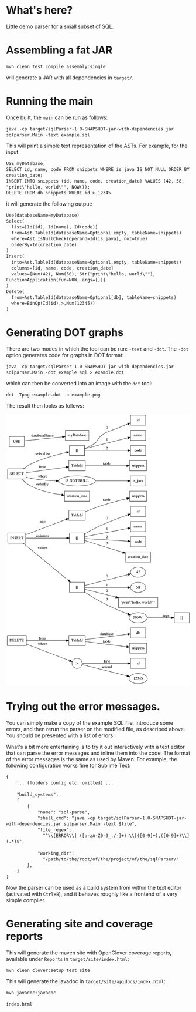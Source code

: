 What's here?
============

Little demo parser for a small subset of SQL.


Assembling a fat JAR
====================

    mvn clean test compile assembly:single

will generate a JAR with all dependencies in `target/`.

Running the main
================

Once built, the `main` can be run as follows:

    java -cp target/sqlParser-1.0-SNAPSHOT-jar-with-dependencies.jar sqlparser.Main -text example.sql

This will print a simple text representation of the ASTs. For example, for the input

    USE myDatabase;
    SELECT id, name, code FROM snippets WHERE is_java IS NOT NULL ORDER BY creation_date;
    INSERT INTO snippets (id, name, code, creation_date) VALUES (42, 58, "print\"hello, world\"", NOW());
    DELETE FROM db.snippets WHERE id > 12345

it will generate the following output:
    
    Use(databaseName=myDatabase)
    Select(
      list=[Id(id), Id(name), Id(code)]
      from=Ast.TableId(databaseName=Optional.empty, tableName=snippets)
      where=Ast.IsNullCheck(operand=Id(is_java), not=true)
      orderBy=Id(creation_date)
    )
    Insert(
      into=Ast.TableId(databaseName=Optional.empty, tableName=snippets)
      columns=[id, name, code, creation_date]
      values=[Num(42), Num(58), Str("print\"hello, world\""), FunctionApplication(fun=NOW, args=[])]
    )
    Delete(
      from=Ast.TableId(databaseName=Optional[db], tableName=snippets)
      where=BinOp(Id(id),>,Num(12345))
    )

Generating DOT graphs
=====================

There are two modes in which the tool can be run: `-text` and `-dot`.
The `-dot` option generates code for graphs in DOT format:
    
    java -cp target/sqlParser-1.0-SNAPSHOT-jar-with-dependencies.jar sqlparser.Main -dot example.sql > example.dot

which can then be converted into an image with the `dot` tool:

    dot -Tpng example.dot -o example.png

The result then looks as follows:

![dot graph of the AST](example.png)


Trying out the error messages.
==============================

You can simply make a copy of the example SQL file,
introduce some errors, and then rerun the parser on
the modified file, as described above. You should be
presented with a list of errors.

What's a bit more entertaining is to try it out interactively
with a text editor that can parse the error messages and inline
them into the code. The format of the error messages is the same
as used by Maven. For example, the following configuration works
fine for Sublime Text:

    {
        ... (folders config etc. omitted) ...
    
        "build_systems":
        [
            {
                "name": "sql-parse",
                "shell_cmd": "java -cp target/sqlParser-1.0-SNAPSHOT-jar-with-dependencies.jar sqlparser.Main -text $file",
                "file_regex": 
                  "^\\[ERROR\\] ([a-zA-Z0-9_./-]+):\\[([0-9]+),([0-9]+)\\] (.*)$",
    
                "working_dir": 
                  "/path/to/the/root/of/the/project/of/the/sqlParser/"
            },
        ]
    }

Now the parser can be used as a build system from within the text editor
(activated with `Ctrl+B`), and it behaves roughly like a frontend of a 
very simple compiler.


Generating site and coverage reports
====================================

This will generate the maven site with OpenClover coverage reports,
available under `Reports` in `target/site/index.html`:

    mvn clean clover:setup test site


This will generate the javadoc in `target/site/apidocs/index.html`:

    mvn javadoc:javadoc

 `index.html`
